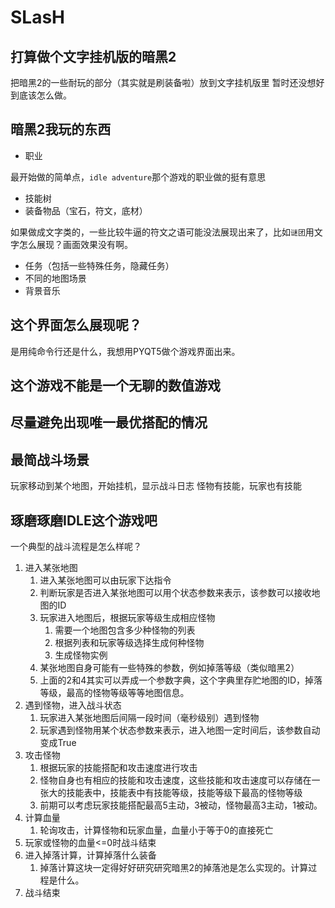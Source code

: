 # SLasH

## 打算做个文字挂机版的暗黑2
把暗黑2的一些耐玩的部分（其实就是刷装备啦）放到文字挂机版里
暂时还没想好到底该怎么做。

## 暗黑2我玩的东西
* 职业

最开始做的简单点，`idle adventure`那个游戏的职业做的挺有意思

* 技能树
* 装备物品（宝石，符文，底材）

如果做成文字类的，一些比较牛逼的符文之语可能没法展现出来了，比如`谜团`用文字怎么展现？画面效果没有啊。

* 任务（包括一些特殊任务，隐藏任务）
* 不同的地图场景
* 背景音乐

## 这个界面怎么展现呢？

是用纯命令行还是什么，我想用PYQT5做个游戏界面出来。

## 这个游戏不能是一个无聊的数值游戏
## 尽量避免出现唯一最优搭配的情况

## 最简战斗场景

玩家移动到某个地图，开始挂机，显示战斗日志
怪物有技能，玩家也有技能

## 琢磨琢磨IDLE这个游戏吧

一个典型的战斗流程是怎么样呢？
1. 进入某张地图
    1. 进入某张地图可以由玩家下达指令
    2. 判断玩家是否进入某张地图可以用个状态参数来表示，该参数可以接收地图的ID
    3. 玩家进入地图后，根据玩家等级生成相应怪物
        1. 需要一个地图包含多少种怪物的列表
        2. 根据列表和玩家等级选择生成何种怪物
        3. 生成怪物实例
    4. 某张地图自身可能有一些特殊的参数，例如掉落等级（类似暗黑2）
    5. 上面的2和4其实可以弄成一个参数字典，这个字典里存贮地图的ID，掉落等级，最高的怪物等级等等地图信息。
2. 遇到怪物，进入战斗状态
    1. 玩家进入某张地图后间隔一段时间（毫秒级别）遇到怪物
    2. 玩家遇到怪物用某个状态参数来表示，进入地图一定时间后，该参数自动变成True
3. 攻击怪物
    1. 根据玩家的技能搭配和攻击速度进行攻击
    2. 怪物自身也有相应的技能和攻击速度，这些技能和攻击速度可以存储在一张大的技能表中，技能表中有技能等级，技能等级下最高的怪物等级
    3. 前期可以考虑玩家技能搭配最高5主动，3被动，怪物最高3主动，1被动。
4. 计算血量
    1. 轮询攻击，计算怪物和玩家血量，血量小于等于0的直接死亡
5. 玩家或怪物的血量<=0时战斗结束
6. 进入掉落计算，计算掉落什么装备
    1. 掉落计算这块一定得好好研究研究暗黑2的掉落池是怎么实现的。计算过程是什么。
7. 战斗结束